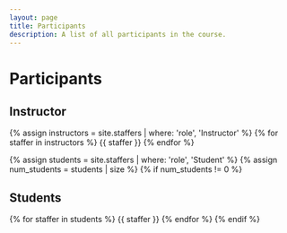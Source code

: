```yaml
---
layout: page
title: Participants
description: A list of all participants in the course.
---
```


# Participants

<!-- Staff information is stored in the `_staffers` directory and rendered according to the layout file, `_layouts/staffer.html`. -->

## Instructor

{% assign instructors = site.staffers | where: 'role', 'Instructor' %}
{% for staffer in instructors %}
{{ staffer }}
{% endfor %}

{% assign students = site.staffers | where: 'role', 'Student' %}
{% assign num_students = students | size %}
{% if num_students != 0 %}

## Students

{% for staffer in students %}
{{ staffer }}
{% endfor %}
{% endif %}
